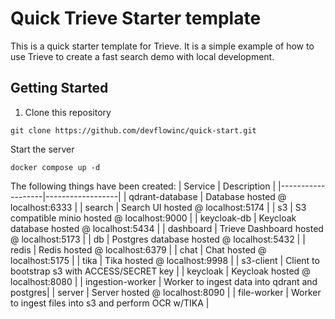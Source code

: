 # Quick Trieve Starter template

This is a quick starter template for Trieve. It is a simple example of how to use Trieve to create a fast search demo with local development.

## Getting Started

1. Clone this repository
```
git clone https://github.com/devflowinc/quick-start.git
```

Start the server
```
docker compose up -d
```

The following things have been created:
| Service           | Description      |
|-------------------|------------------|
| qdrant-database   | Database hosted @ localhost:6333             |
| search            | Search UI hosted @ localhost:5174            |
| s3                | S3 compatible minio hosted @ localhost:9000 |
| keycloak-db       | Keycloak database hosted @ localhost:5434    |
| dashboard         | Trieve Dashboard hosted @ localhost:5173     |
| db                | Postgres database hosted @ localhost:5432   |
| redis             | Redis hosted @ localhost:6379               |
| chat              | Chat hosted @ localhost:5175                |
| tika              | Tika hosted @ localhost:9998                |
| s3-client         | Client to bootstrap s3 with ACCESS/SECRET key | 
| keycloak          | Keycloak hosted @ localhost:8080             |
| ingestion-worker  | Worker to ingest data into qdrant and postgres|
| server            | Server hosted @ localhost:8090               |
| file-worker       | Worker to ingest files into s3 and perform OCR w/TIKA |
